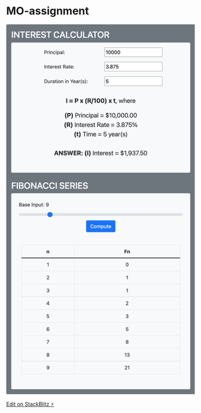 # MO-assignment

![](image.png)

[Edit on StackBlitz ⚡️](https://stackblitz.com/edit/angular-ivy-k2brsb)
